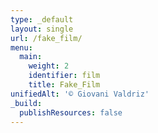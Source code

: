 ```yaml
---
type: _default
layout: single
url: /fake_film/
menu:
  main:
    weight: 2
    identifier: film
    title: Fake_Film
unifiedAlt: '© Giovani Valdriz'
_build:
  publishResources: false
---
```

